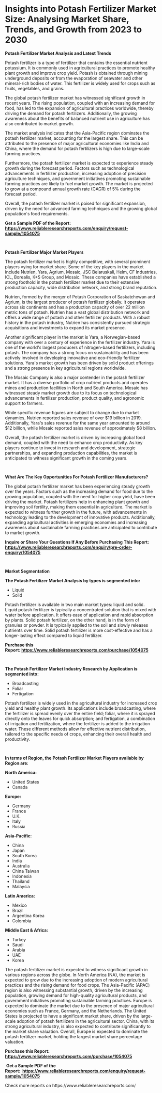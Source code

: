 <p><h1>Insights into Potash Fertilizer Market Size: Analysing Market Share, Trends, and Growth from 2023 to 2030</h1></p><p><strong>Potash Fertilizer Market Analysis and Latest Trends</strong></p>
<p><p>Potash fertilizer is a type of fertilizer that contains the essential nutrient potassium. It is commonly used in agricultural practices to promote healthy plant growth and improve crop yield. Potash is obtained through mining underground deposits or from the evaporation of seawater and other mineral-rich bodies of water. This fertilizer is widely used for crops such as fruits, vegetables, and grains.</p><p>The global potash fertilizer market has witnessed significant growth in recent years. The rising population, coupled with an increasing demand for food, has led to the expansion of agricultural practices worldwide, thereby driving the demand for potash fertilizers. Additionally, the growing awareness about the benefits of balanced nutrient use in agriculture has also contributed to market growth.</p><p>The market analysis indicates that the Asia-Pacific region dominates the potash fertilizer market, accounting for the largest share. This can be attributed to the presence of major agricultural economies like India and China, where the demand for potash fertilizers is high due to large-scale farming practices.</p><p>Furthermore, the potash fertilizer market is expected to experience steady growth during the forecast period. Factors such as technological advancements in fertilizer production, increasing adoption of precision agriculture techniques, and government initiatives promoting sustainable farming practices are likely to fuel market growth. The market is projected to grow at a compound annual growth rate (CAGR) of 5% during the forecast period.</p><p>Overall, the potash fertilizer market is poised for significant expansion, driven by the need for advanced farming techniques and the growing global population's food requirements.</p></p>
<p><strong>Get a Sample PDF of the Report:&nbsp; <a href="https://www.reliableresearchreports.com/enquiry/request-sample/1054075">https://www.reliableresearchreports.com/enquiry/request-sample/1054075</a></strong></p>
<p>&nbsp;</p>
<p><strong>Potash Fertilizer Major Market Players</strong></p>
<p><p>The potash fertilizer market is highly competitive, with several prominent players vying for market share. Some of the key players in the market include Nutrien, Yara, Agrium, Mosaic, JSC Belaruskali, Helm, CF Industries, ICL, Borealis, K+S Group, and Mosaic. These companies have established a strong foothold in the potash fertilizer market due to their extensive production capacity, wide distribution network, and strong brand reputation.</p><p>Nutrien, formed by the merger of Potash Corporation of Saskatchewan and Agrium, is the largest producer of potash fertilizer globally. It operates across six continents and has a production capacity of over 22 million metric tons of potash. Nutrien has a vast global distribution network and offers a wide range of potash and other fertilizer products. With a robust history in the potash industry, Nutrien has consistently pursued strategic acquisitions and investments to expand its market presence.</p><p>Another significant player in the market is Yara, a Norwegian-based company with over a century of experience in the fertilizer industry. Yara is one of the world's largest producers of nitrogen-based fertilizers, including potash. The company has a strong focus on sustainability and has been actively involved in developing innovative and eco-friendly fertilizer solutions. Yara's market growth has been driven by solid product offerings and a strong presence in key agricultural regions worldwide.</p><p>The Mosaic Company is also a major contender in the potash fertilizer market. It has a diverse portfolio of crop nutrient products and operates mines and production facilities in North and South America. Mosaic has witnessed steady market growth due to its focus on technological advancements in fertilizer production, product quality, and agronomic support to farmers.</p><p>While specific revenue figures are subject to change due to market dynamics, Nutrien reported sales revenue of over $19 billion in 2019. Additionally, Yara's sales revenue for the same year amounted to around $12 billion, while Mosaic reported sales revenue of approximately $8 billion.</p><p>Overall, the potash fertilizer market is driven by increasing global food demand, coupled with the need to enhance crop productivity. As key players continue to invest in research and development, strategic partnerships, and expanding production capabilities, the market is anticipated to witness significant growth in the coming years.</p></p>
<p>&nbsp;</p>
<p><strong>What Are The Key Opportunities For Potash Fertilizer Manufacturers?</strong></p>
<p><p>The global potash fertilizer market has been experiencing steady growth over the years. Factors such as the increasing demand for food due to the growing population, coupled with the need for higher crop yield, have been driving the market. Potash fertilizers help in enhancing plant growth and improving soil fertility, making them essential in agriculture. The market is expected to witness further growth in the future, with advancements in technology leading to the development of innovative products. Additionally, expanding agricultural activities in emerging economies and increasing awareness about sustainable farming practices are anticipated to contribute to market growth.</p></p>
<p><strong>Inquire or Share Your Questions If Any Before Purchasing This Report: <a href="https://www.reliableresearchreports.com/enquiry/pre-order-enquiry/1054075">https://www.reliableresearchreports.com/enquiry/pre-order-enquiry/1054075</a></strong></p>
<p>&nbsp;</p>
<p><strong>Market Segmentation</strong></p>
<p><strong>The Potash Fertilizer Market Analysis by types is segmented into:</strong></p>
<p><ul><li>Liquid</li><li>Solid</li></ul></p>
<p><p>Potash fertilizer is available in two main market types: liquid and solid. Liquid potash fertilizer is typically a concentrated solution that is mixed with water before application. It offers ease of application and rapid absorption by plants. Solid potash fertilizer, on the other hand, is in the form of granules or powder. It is typically applied to the soil and slowly releases nutrients over time. Solid potash fertilizer is more cost-effective and has a longer-lasting effect compared to liquid fertilizer.</p></p>
<p><strong>Purchase this Report:&nbsp;<a href="https://www.reliableresearchreports.com/purchase/1054075">https://www.reliableresearchreports.com/purchase/1054075</a></strong></p>
<p>&nbsp;</p>
<p><strong>The Potash Fertilizer Market Industry Research by Application is segmented into:</strong></p>
<p><ul><li>Broadcasting</li><li>Foliar</li><li>Fertigation</li></ul></p>
<p><p>Potash fertilizer is widely used in the agricultural industry for increased crop yield and healthy plant growth. Its applications include broadcasting, where the fertilizer is spread evenly over the entire field; foliar, where it is sprayed directly onto the leaves for quick absorption; and fertigation, a combination of irrigation and fertilization, where the fertilizer is added to the irrigation water. These different methods allow for effective nutrient distribution, tailored to the specific needs of crops, enhancing their overall health and productivity.</p></p>
<p>&nbsp;</p>
<p><strong>In terms of Region, the Potash Fertilizer Market Players available by Region are:</strong></p>
<p>
    <p> <strong> North America: </strong>
        <ul>
            <li>United States</li>
            <li>Canada</li>
        </ul>
        </p> 
    <p> <strong> Europe: </strong>
        <ul>
            <li>Germany</li>
            <li>France</li>
            <li>U.K.</li>
            <li>Italy</li>
            <li>Russia</li>
        </ul>
        </p> 
    <p> <strong> Asia-Pacific: </strong>
        <ul>
            <li>China</li>
            <li>Japan</li>
            <li>South Korea</li>
            <li>India</li>
            <li>Australia</li>
            <li>China Taiwan</li>
            <li>Indonesia</li>
            <li>Thailand</li>
            <li>Malaysia</li>
        </ul>
        </p> 
    <p> <strong> Latin America: </strong>
        <ul>
            <li>Mexico</li>
            <li>Brazil</li>
            <li>Argentina Korea</li>
            <li>Colombia</li>
        </ul>
        </p> 
    <p> <strong> Middle East & Africa: </strong>
        <ul>
            <li>Turkey</li>
            <li>Saudi</li>
            <li>Arabia</li>
            <li>UAE</li>
            <li>Korea</li>
        </ul>
    </p>
    </p>
<p><p>The potash fertilizer market is expected to witness significant growth in various regions across the globe. In North America (NA), the market is expected to grow due to the increasing adoption of modern agricultural practices and the rising demand for food crops. The Asia-Pacific (APAC) region is also witnessing substantial growth, driven by the increasing population, growing demand for high-quality agricultural products, and government initiatives promoting sustainable farming practices. Europe is expected to dominate the market due to the presence of major agricultural economies such as France, Germany, and the Netherlands. The United States is projected to have a significant market share, driven by the large-scale adoption of potash fertilizers in the agricultural sector. China, with its strong agricultural industry, is also expected to contribute significantly to the market share valuation.  Overall, Europe is expected to dominate the potash fertilizer market, holding the largest market share percentage valuation.</p></p>
<p><strong>Purchase this Report: <a href="https://www.reliableresearchreports.com/purchase/1054075">https://www.reliableresearchreports.com/purchase/1054075</a></strong></p>
<p>&nbsp;<strong>Get a Sample PDF of the Report:&nbsp;&nbsp;<a href="https://www.reliableresearchreports.com/enquiry/request-sample/1054075">https://www.reliableresearchreports.com/enquiry/request-sample/1054075</a></strong></p>
<p><strong></strong></p>
<p>Check more reports on https://www.reliableresearchreports.com/</p>